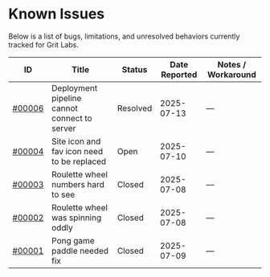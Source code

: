 # Known Issues

Below is a list of bugs, limitations, and unresolved behaviors currently tracked for Grit Labs.

| ID | Title | Status | Date Reported | Notes / Workaround |
|----|-------|--------|---------------|--------------------|
| [#00006](2025/07/00006.md) | Deployment pipeline cannot connect to server | Resolved | 2025-07-13 | — |
| [#00004](2025/07/00004.md) | Site icon and fav icon need to be replaced | Open | 2025-07-10 | — |
| [#00003](2025/07/00003.md) | Roulette wheel numbers hard to see | Closed | 2025-07-08 | — |
| [#00002](2025/07/00002.md) | Roulette wheel was spinning oddly | Closed | 2025-07-08 | — |
| [#00001](2025/07/00001.md) | Pong game paddle needed fix | Closed | 2025-07-09 | — |

